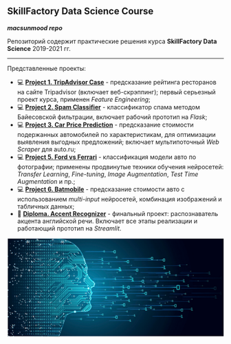 ## **SkillFactory Data Science Course**

**_macsunmood repo_**

Репозиторий содержит практические решения курса **SkillFactory Data Science** 2019-2021 гг.

---
Представленные проекты:
- 💻 [**Project 1. TripAdvisor Case**](https://github.com/macsunmood/SkillFactory_RDS/tree/master/Project%201.%20TripAdvisor%20Case) - предсказание рейтинга ресторанов на сайте Tripadvisor (включает веб-скрэппинг); первый серьезный проект курса, применен _Feature Engineering_;
- 💻 [**Project 2. Spam Classifier**](https://github.com/macsunmood/SkillFactory_RDS/tree/master/Project%202.%20Spam%20Classifier) - классификатор спама методом Байесовской фильтрации, включает рабочий прототип на _Flask_;
- 💻 [**Project 3. Car Price Prediction**](https://github.com/macsunmood/SkillFactory_RDS/tree/master/Project%203.%20Car%20Price%20Prediction) - предсказание стоимости подержанных автомобилей по характеристикам, для оптимизации выявления выгодных предложений; включает мультипоточный _Web Scraper_ для auto.ru;
- 💻 [**Project 5. Ford vs Ferrari**](https://github.com/macsunmood/SkillFactory_RDS/tree/master/Project%205.%20Ford%20vs%20Ferrari) - классификация модели авто по фотографии; применены продвинутые техники обучения нейросетей: _Transfer Learning_, _Fine-tuning_, _Image Augmentation_, _Test Time Augmentation_ и пр.;
- 💻 [**Project 6. Batmobile**](https://github.com/macsunmood/SkillFactory_RDS/tree/master/Project%206.%20Batmobile) - предсказание стоимости авто с использованием _multi-input_ нейросетей, комбинация изображений и табличных данных;
- 🧧 [**Diploma. Accent Recognizer**](https://github.com/macsunmood/SkillFactory_RDS/tree/master/Diploma.%20Accent%20Recognizer) - финальный проект: распознаватель акцента английской речи. Включает все этапы реализации и работающий прототип на _Streamlit_.

![DS](https://raw.githubusercontent.com/macsunmood/Skill-Factory/master/ds.jpg)
